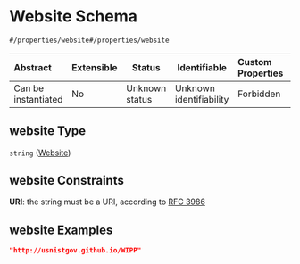# Website Schema

```txt
#/properties/website#/properties/website
```




| Abstract            | Extensible | Status         | Identifiable            | Custom Properties | Additional Properties | Access Restrictions | Defined In                                                            |
| :------------------ | ---------- | -------------- | ----------------------- | :---------------- | --------------------- | ------------------- | --------------------------------------------------------------------- |
| Can be instantiated | No         | Unknown status | Unknown identifiability | Forbidden         | Allowed               | none                | [manifest.schema.json\*](manifest.schema.json "open original schema") |

## website Type

`string` ([Website](manifest-properties-website.md))

## website Constraints

**URI**: the string must be a URI, according to [RFC 3986](https://tools.ietf.org/html/rfc4291 "check the specification")

## website Examples

```json
"http://usnistgov.github.io/WIPP"
```
